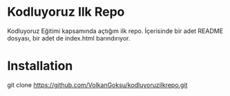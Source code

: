 # Kodluyoruz Ilk Repo
Kodluyoruz Eğitimi kapsamında açtığım ilk repo. İçerisinde bir adet README dosyası, bir adet de index.html barındırıyor.

# Installation

 git clone https://github.com/VolkanGoksu/kodluyoruzilkrepo.git 